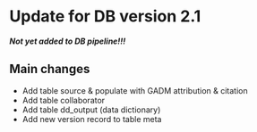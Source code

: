 # Update for DB version 2.1

***Not yet added to DB pipeline!!!***

## Main changes
* Add table source & populate with GADM attribution & citation
* Add table collaborator
* Add table dd_output (data dictionary)
* Add new version record to table meta